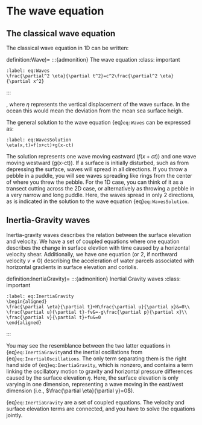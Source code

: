 # The wave equation

## The classical wave equation

The classical wave equation in 1D can be written:

definition:Wave)=
:::{admonition} The wave equation
:class: important
```{math}
:label: eq:Waves
\frac{\partial^2 \eta}{\partial t^2}=c^2\frac{\partial^2 \eta}{\partial x^2}
```
:::

, where $\eta$ represents the vertical displacement of the wave surface. In the ocean this would mean the deviation from the mean sea surface heigh.

The general solution to the wave equation {eq}`eq:Waves` can be expressed as:

```{math}
:label: eq:WavesSolution
\eta(x,t)=f(x+ct)+g(x-ct)
```

The solution represents one wave moving eastward ($f(x+ct)$) and one wave moving westward (g(x-ct)). If a surface is initially disturbed, such as from depressing the surface, waves will spread in all directions. If you throw a pebble in a puddle, you will see waves spreading like rings from the center of where you threw the pebble. For the 1D case, you can think of it as a transect cutting across the 2D case, or alternatively as 
throwing a pebble in a very narrow and long puddle. Here, the waves spread in only 2 directions, as is indicated in the solution to the wave equation {eq}`eq:WavesSolution`. 

## Inertia-Gravity waves

Inertia-gravity waves describes the relation between the surface elevation and velocity. We have a set of coupled equations where one equation describes the change in surface elevtion with time caused by a horizontal velocity shear. Additionally, we have one equation (or 2, if northward velocity $v\ne0$) describing the acceleration of water parcels associated with horizontal gradients in surface elevation and coriolis. 

definition:InertiaGravity)=
:::{admonition} Inertial Gravity waves
:class: important
```{math}
:label: eq:InertiaGravity
\begin{aligned}
\frac{\partial \eta}{\partial t}+H\frac{\partial u}{\partial x}&=0\\
\frac{\partial u}{\partial t}-fv&=-g\frac{\partial p}{\partial x}\\
\frac{\partial v}{\partial t}+fu&=0
\end{aligned}
```
:::

You may see the resemblance between the two latter equations in {eq}`eq:InertiaGravity`and the inertial oscillations from {eq}`eq:InertialOscillations`. The only term separating them is the right hand side of {eq}`eq:InertiaGravity`, which is nonzero, and contains a term linking the oscillatory motion to gravity and horizontal pressure differences caused by the surface elevation $\eta$. Here, the surface elevation is only varying in one dimension, representing a wave moving in the east/west dimension (i.e., $\frac{\partial \eta}{\partial y}=0$).

{eq}`eq:InertiaGravity` are a set of coupled equations. The velocity and surface elevation terms are connected, and you have to solve the equations jointly.
